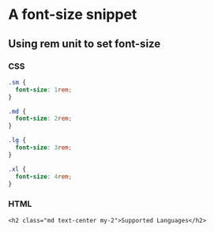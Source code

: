 # A font-size snippet

## Using rem unit to set font-size

### CSS

```css
.sm {
  font-size: 1rem;
}

.md {
  font-size: 2rem;
}

.lg {
  font-size: 3rem;
}

.xl {
  font-size: 4rem;
}
```

### HTML

`<h2 class="md text-center my-2">Supported Languages</h2>`